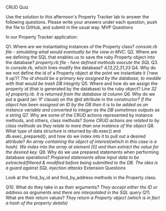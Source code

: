 CRUD Quiz

Use the solution to this afternoon's Property Tracker lab to answer the following questions. Please write your answers under each question, push the file to GitHub, and submit in the usual way.
MVP Questions

In our Property Tracker application:

Q1. Where are we instantiating instances of the Property class?
*console.rb file - simulating what would eventually be the view in MVC.*
Q2. Where are we defining the SQL that enables us to save the ruby Property object into the database?
*property.rb file - here defined methods execute the SQL*
Q3. In console.rb, which lines modify the database?
*4,13,22,31,33*
Q4. Why do we not define the id of a Property object at the point we instantiate it (‘new it up’)?
*The id should be a primary key assigned by the database, to meddle with that would be trash DB integrity*
Q5. Where and how do we assign the property id (that is generated by the database) to the ruby object?
*Line 32 of property.rb. It is returned from the database id column*
Q6. Why do we put a guard (an ‘if’ clause) on the @id attribute in the constructor?
*If the object has been assigned an ID by the DB then it is to be added as an instance variable and converted to integer as the DB sometimes outputs as a string*
Q7. Why are some of the CRUD actions represented by instance methods, and others, class methods?
*Some CRUD actions are related to by class methods as they relate to more than one instance of the object*
Q8. What type of data structure is returned by db.exec() and db.exec_prepared(), and how do we index into it to pull out a desired attribute?
*An array containing the object of interest(which in this case is a hash). We index into the array at element [0] and then extract the value for the desired key.*
Q9. Why do we use prepared statements when performing database operations?
*Prepared statements allow input data to be extracted/filtered & modified before being submitted to the DB. The idea is a guard against SQL injection attacks*
Extension Questions

Look at the find_by_id and find_by_address methods in the Property class.

Q10. What do they take in as their arguments?
*They accept either the ID or address as arguments and there are interpolated in the SQL query*
Q11. What are their return values?
*They return a Property object (which is in fact a hash of the property details)*
